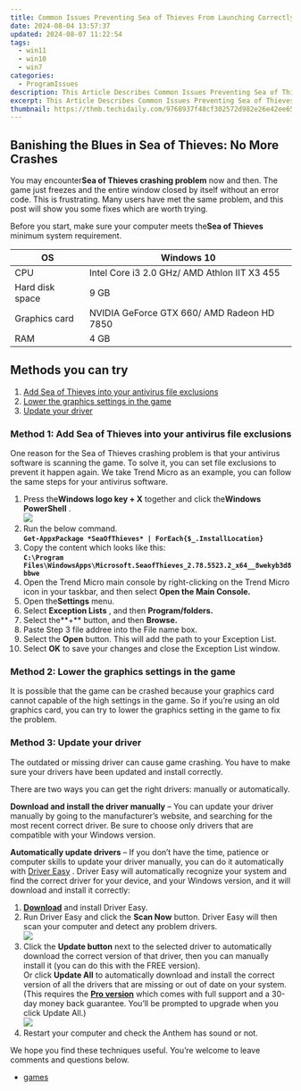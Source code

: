 ```yaml
---
title: Common Issues Preventing Sea of Thieves From Launching Correctly
date: 2024-08-04 13:57:37
updated: 2024-08-07 11:22:54
tags:
  - win11
  - win10
  - win7
categories:
  - ProgramIssues
description: This Article Describes Common Issues Preventing Sea of Thieves From Launching Correctly
excerpt: This Article Describes Common Issues Preventing Sea of Thieves From Launching Correctly
thumbnail: https://thmb.techidaily.com/9768937f48cf302572d982e26e42ee65fe0cea8c30a424b4cbbdbad231eaae46.png
---
```


## Banishing the Blues in Sea of Thieves: No More Crashes

You may encounter**Sea of Thieves crashing problem** now and then. The game just freezes and the entire window closed by itself without an error code. This is frustrating. Many users have met the same problem, and this post will show you some fixes which are worth trying.

 Before you start, make sure your computer meets the**Sea of Thieves** minimum system requirement.

| OS              | Windows 10                                   |
| --------------- | -------------------------------------------- |
| CPU             | Intel Core i3 2.0 GHz/ AMD Athlon IIT X3 455 |
| Hard disk space | 9 GB                                         |
| Graphics card   | NVIDIA GeForce GTX 660/ AMD Radeon HD 7850   |
| RAM             | 4 GB                                         |

## Methods you can try

1. [Add Sea of Thieves into your antivirus file exclusions](https://tools.techidaily.com/drivereasy/download/)
2. [Lower the graphics settings in the game](https://tools.techidaily.com/drivereasy/download/)
3. [Update your driver](https://tools.techidaily.com/drivereasy/download/)

### Method 1: Add Sea of Thieves into your antivirus file exclusions

 One reason for the Sea of Thieves crashing problem is that your antivirus software is scanning the game. To solve it, you can set file exclusions to prevent it happen again. We take Trend Micro as an example, you can follow the same steps for your antivirus software.

1. Press the**Windows logo key + X** together and click the**Windows PowerShell** .  
![](https://images.drivereasy.com/wp-content/uploads/2019/08/wp.jpg)
2. Run the below command.  
**`Get-AppxPackage *SeaOfThieves* | ForEach{$_.InstallLocation}`**
3. Copy the content which looks like this:  
**`C:\Program Files\WindowsApps\Microsoft.SeaofThieves_2.78.5523.2_x64__8wekyb3d8bbwe`**
4. Open the Trend Micro main console by right-clicking on the Trend Micro icon in your taskbar, and then select **Open the Main Console.**
5. Open the**Settings** menu.
6. Select **Exception Lists** , and then **Program/folders.**
7. Select the**+** button, and then **Browse.**
8. Paste Step 3 file addree into the File name box.
9. Select the **Open** button. This will add the path to your Exception List.
10. Select **OK** to save your changes and close the Exception List window.

### Method 2: Lower the graphics settings in the game

 It is possible that the game can be crashed because your graphics card cannot capable of the high settings in the game. So if you’re using an old graphics card, you can try to lower the graphics setting in the game to fix the problem.

### Method 3: Update your driver

 The outdated or missing driver can cause game crashing. You have to make sure your drivers have been updated and install correctly.

 There are two ways you can get the right drivers: manually or automatically.

**Download and install the driver manually** – You can update your driver manually by going to the manufacturer’s website, and searching for the most recent correct driver. Be sure to choose only drivers that are compatible with your Windows version.

**Automatically update drivers** – If you don’t have the time, patience or computer skills to update your driver manually, you can do it automatically with [Driver Easy](https://tools.techidaily.com/drivereasy/download/) . Driver Easy will automatically recognize your system and find the correct driver for your device, and your Windows version, and it will download and install it correctly:

1. **[Download](https://tools.techidaily.com/drivereasy/download/)**  and install Driver Easy.
2. Run Driver Easy and click the **Scan Now** button. Driver Easy will then scan your computer and detect any problem drivers.  
![](https://images.drivereasy.com/wp-content/uploads/2019/08/NVIDIA-18.jpg)
3. Click the **Update button** next to the selected driver to automatically download the correct version of that driver, then you can manually install it (you can do this with the FREE version).  
 Or click **Update All** to automatically download and install the correct version of all the drivers that are missing or out of date on your system. (This requires the **[Pro version](https://tools.techidaily.com/drivereasy/download/)**  which comes with full support and a 30-day money back guarantee. You’ll be prompted to upgrade when you click Update All.)  
![](https://images.drivereasy.com/wp-content/uploads/2019/08/NVIDIA-Geoforce.jpg)
4. Restart your computer and check the Anthem has sound or not.

 We hope you find these techniques useful. You’re welcome to leave comments and questions below.

* [games](https://tools.techidaily.com/drivereasy/download/)

<ins class="adsbygoogle"
     style="display:block"
     data-ad-format="autorelaxed"
     data-ad-client="ca-pub-7571918770474297"
     data-ad-slot="1223367746"></ins>



<ins class="adsbygoogle"
     style="display:block"
     data-ad-client="ca-pub-7571918770474297"
     data-ad-slot="8358498916"
     data-ad-format="auto"
     data-full-width-responsive="true"></ins>
